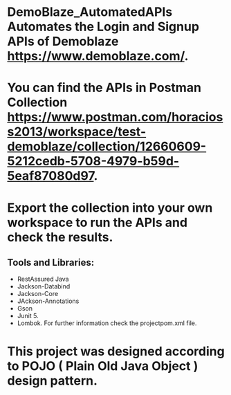 # DemoBlaze_AutomatedAPIs Automates the Login and Signup APIs of Demoblaze https://www.demoblaze.com/.

# You can find the APIs in Postman Collection https://www.postman.com/horacioss2013/workspace/test-demoblaze/collection/12660609-5212cedb-5708-4979-b59d-5eaf87080d97.

# Export the collection into your own workspace to run the APIs and check the results.


## Tools and Libraries:
* RestAssured Java
* Jackson-Databind
* Jackson-Core
* JAckson-Annotations
* Gson
* Junit 5.
* Lombok.
For further information check the projectpom.xml file.

# This project was designed according to POJO ( Plain Old Java Object ) design pattern.
